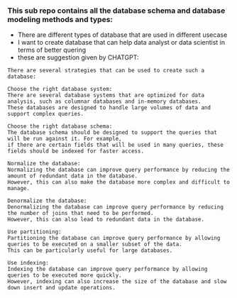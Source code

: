 ### This sub repo contains all the database schema and database modeling methods and types:

- There are different types of database that are used in different usecase
- I want to create database that can help data analyst or data scientist in terms of better quering 
- these are suggestion given by CHATGPT:
```
There are several strategies that can be used to create such a database:

Choose the right database system:
There are several database systems that are optimized for data analysis, such as columnar databases and in-memory databases. 
These databases are designed to handle large volumes of data and support complex queries.

Choose the right database schema: 
The database schema should be designed to support the queries that will be run against it. For example, 
if there are certain fields that will be used in many queries, these fields should be indexed for faster access.

Normalize the database: 
Normalizing the database can improve query performance by reducing the amount of redundant data in the database. 
However, this can also make the database more complex and difficult to manage.

Denormalize the database: 
Denormalizing the database can improve query performance by reducing the number of joins that need to be performed. 
However, this can also lead to redundant data in the database.

Use partitioning: 
Partitioning the database can improve query performance by allowing queries to be executed on a smaller subset of the data. 
This can be particularly useful for large databases.

Use indexing: 
Indexing the database can improve query performance by allowing queries to be executed more quickly. 
However, indexing can also increase the size of the database and slow down insert and update operations.

```
